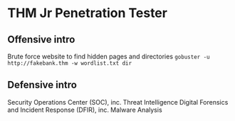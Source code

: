 # THM Jr Penetration Tester


## Offensive intro
Brute force website to find hidden pages and directories
`gobuster -u http://fakebank.thm -w wordlist.txt dir`

## Defensive intro
Security Operations Center (SOC), inc. Threat Intelligence
Digital Forensics and Incident Response (DFIR), inc. Malware Analysis
